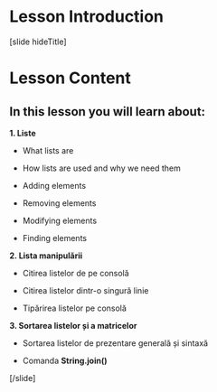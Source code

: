 # Lesson Introduction
[slide hideTitle]
# Lesson Content

## In this lesson you will learn about:

**1. Liste**

- What lists are

- How lists are used and why we need them

- Adding elements

- Removing elements

- Modifying elements

- Finding elements

**2. Lista manipulării**

- Citirea listelor de pe consolă

- Citirea listelor dintr-o singură linie

- Tipărirea listelor pe consolă

**3. Sortarea listelor și a matricelor**

- Sortarea listelor de prezentare generală și sintaxă

- Comanda **String.join()**


[/slide]
